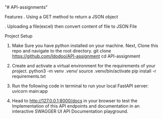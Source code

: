 "# API-assignments" 



Features
. Using a GET method to return a JSON object 

. Uploading a file(excel) then convert content of file to JSON File 

Project Setup

1. Make Sure you have python installed on your machine. Next, Clone this repo and navigate to the root directory.
git clone https://github.com/Idodoo/API-assignment
cd API-assignment

2. Create and activate a virtual environment for the requirements of your project.
python3 -m venv .venv/
source .venv/bin/activate
pip install -r requirements.txt

3. Run the following code in terminal to run your local FastAPI server:
uvicorn main:app

4. Head to http://127.0.0.1:8000/docs in your browser to test the Implementation of this API endpoints and documentation in an interactive SWAGGER UI API Documentation playground.








